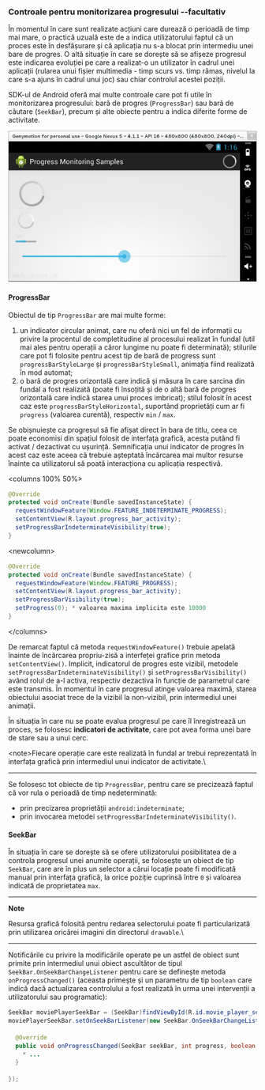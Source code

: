 ### Controale pentru monitorizarea progresului --facultativ

În momentul în care sunt realizate acțiuni care durează o perioadă de
timp mai mare, o practică uzuală este de a indica utilizatorului faptul
că un proces este în desfășurare și că aplicația nu s-a blocat prin
intermediu unei bare de progres. O altă situație în care se dorește să
se afișeze progresul este indicarea evoluției pe care a realizat-o un
utilizator în cadrul unei aplicații (rularea unui fișier multimedia -
timp scurs vs. timp rămas, nivelul la care s-a ajuns în cadrul unui joc)
sau chiar controlul acestei poziții.

SDK-ul de Android oferă mai multe controale care pot fi utile în
monitorizarea progresului: bară de progres (`ProgressBar`) sau bară de
căutare (`SeekBar`), precum și alte obiecte pentru a indica diferite
forme de activitate.

![](images/progress_monitoring_samples.png)

#### ProgressBar

Obiectul de tip `ProgressBar` are mai multe forme:

1.  un indicator circular animat, care nu oferă nici un fel de
    informații cu privire la procentul de completitudine al procesului
    realizat în fundal (util mai ales pentru operații a căror lungime nu
    poate fi determinată); stilurile care pot fi folosite pentru acest
    tip de bară de progress sunt `progressBarStyleLarge` și
    `progressBarStyleSmall`, animația fiind realizată în mod automat;
2.  o bară de progres orizontală care indică și măsura în care sarcina
    din fundal a fost realizată (poate fi însoțită și de o altă bară de
    progres orizontală care indică starea unui proces imbricat); stilul
    folosit în acest caz este `progressBarStyleHorizontal`, suportând
    proprietăți cum ar fi `progress` (valoarea curentă), respectiv `min`
    / `max`.

Se obișnuiește ca progresul să fie afișat direct în bara de titlu, ceea
ce poate economisi din spațiul folosit de interfața grafică, acesta
putând fi activat / dezactivat cu ușurință. Semnificația unui indicator
de progres în acest caz este aceea că trebuie așteptată încărcarea mai
multor resurse înainte ca utilizatorul să poată interacționa cu
aplicația respectivă.

\<columns 100% 50%>

``` java
@Override
protected void onCreate(Bundle savedInstanceState) {
  requestWindowFeature(Window.FEATURE_INDETERMINATE_PROGRESS);
  setContentView(R.layout.progress_bar_activity);
  setProgressBarIndeterminateVisibility(true);
}
```

\<newcolumn>

``` java
@Override
protected void onCreate(Bundle savedInstanceState) {
  requestWindowFeature(Window.FEATURE_PROGRESS);
  setContentView(R.layout.progress_bar_activity);
  setProgressBarVisibility(true);
  setProgress(0); * valoarea maxima implicita este 10000
}
```

\</columns>

De remarcat faptul că metoda `requestWindowFeature()` trebuie apelată
înainte de încărcarea propriu-zisă a interfeței grafice prin metoda
`setContentView()`. Implicit, indicatorul de progres este vizibil,
metodele `setProgressBarIndeterminateVisibility()` și
`setProgressBarVisibility()` având rolul de a-l activa, respectiv
dezactiva în funcție de parametrul care este transmis. În momentul în
care progresul atinge valoarea maximă, starea obiectului asociat trece
de la vizibil la non-vizibil, prin intermediul unei animații.

În situația în care nu se poate evalua progresul pe care îl
înregistrează un proces, se folosesc **indicatori de activitate**, care
pot avea forma unei bare de stare sau a unui cerc.

\<note>Fiecare operație care este realizată în fundal ar trebui
reprezentată în interfața grafică prin intermediul unui indicator de
activitate.\

---

Se folosesc tot obiecte de tip `ProgressBar`, pentru care se precizează
faptul că vor rula o perioadă de timp nedeterminată:

-   prin precizarea proprietății `android:indeterminate`;
-   prin invocarea metodei `setProgressBarIndeterminateVisibility()`.

#### SeekBar

În situația în care se dorește să se ofere utilizatorului posibilitatea
de a controla progresul unei anumite operații, se folosește un obiect de
tip `SeekBar`, care are în plus un selector a cărui locație poate fi
modificată manual prin interfața grafică, la orice poziție cuprinsă
între `0` și valoarea indicată de proprietatea `max`.

---
**Note**

Resursa grafică folosită pentru redarea selectorului poate fi
particularizată prin utilizarea oricărei imagini din directorul
`drawable`.\

---

Notificările cu privire la modificările operate pe un astfel de obiect
sunt primite prin intermediul unui obiect ascultător de tipul
`SeekBar.OnSeekBarChangeListener` pentru care se definește metoda
`onProgressChanged()` (aceasta primește și un parametru de tip `boolean`
care indică dacă actualizarea controlului a fost realizată în urma unei
intervenții a utilizatorului sau programatic):

``` java
SeekBar moviePlayerSeekBar = (SeekBar)findViewById(R.id.movie_player_seek_bar);
moviePlayerSeekBar.setOnSeekBarListener(new SeekBar.OnSeekBarChangeListener() {
  
  @Override
  public void onProgressChanged(SeekBar seekBar, int progress, boolean fromTouch) {
    * ...
  }
  
});
```
